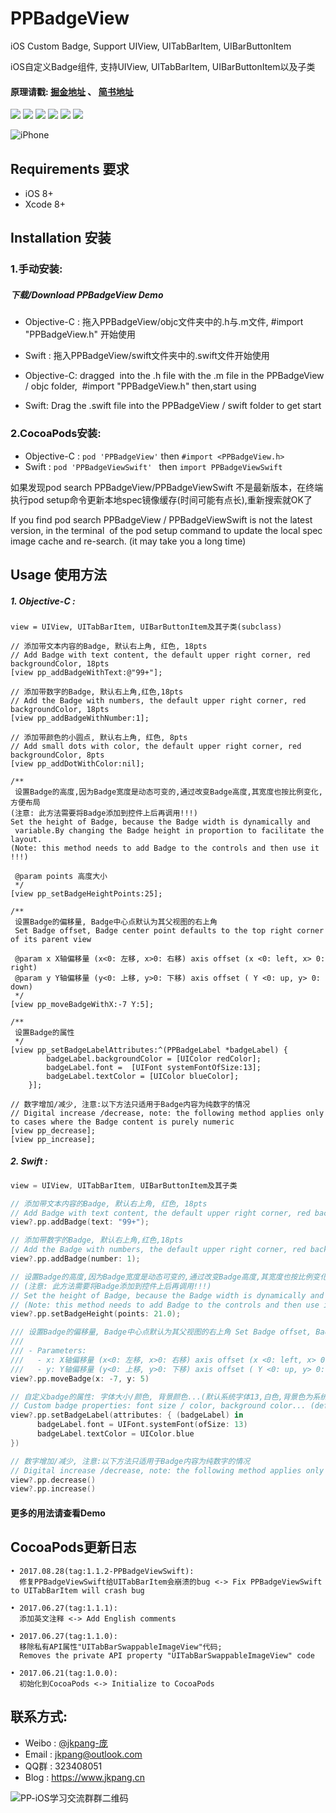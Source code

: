 # PPBadgeView

iOS Custom Badge, Support UIView, UITabBarItem, UIBarButtonItem

iOS自定义Badge组件, 支持UIView, UITabBarItem, UIBarButtonItem以及子类

#### 原理请戳: [掘金地址](https://juejin.im/post/594a69808d6d8109de2c5a06) 、 [简书地址](http://www.jianshu.com/p/89fa23d53400)

![](https://img.shields.io/badge/platform-iOS-red.svg)   ![](https://img.shields.io/badge/language-Objective--C%2FSwift%203.0-orange.svg) ![](https://img.shields.io/cocoapods/v/PPBadgeView.svg?style=flat) ![](https://img.shields.io/cocoapods/dt/PPBadgeView.svg) ![](https://img.shields.io/badge/license-MIT%20License-brightgreen.svg)  [![](https://img.shields.io/badge/weibo-jkpang--%E5%BA%9E-red.svg)](http://weibo.com/5743737098/profile?rightmod=1&wvr=6&mod=personinfo&is_all=1) 


![iPhone](https://github.com/jkpang/PPBadgeView/blob/master/Picture/PPBadgeView.gif)

## Requirements 要求
* iOS 8+
* Xcode 8+

## Installation 安装
### 1.手动安装:
##### 下载/Download PPBadgeView Demo
* Objective-C : 拖入PPBadgeView/objc文件夹中的.h与.m文件, #import "PPBadgeView.h" 开始使用
* Swift : 拖入PPBadgeView/swift文件夹中的.swift文件开始使用

* Objective-C: dragged  into the .h file with the .m file in the PPBadgeView / objc folder,  #import "PPBadgeView.h" then,start using
* Swift: Drag the .swift file into the PPBadgeView / swift folder to get start

### 2.CocoaPods安装:
 * Objective-C :  `pod 'PPBadgeView'` then `#import <PPBadgeView.h>`
 * Swift :        `pod 'PPBadgeViewSwift' ` then `import PPBadgeViewSwift`

如果发现pod search PPBadgeView/PPBadgeViewSwift 不是最新版本，在终端执行pod setup命令更新本地spec镜像缓存(时间可能有点长),重新搜索就OK了

If you find pod search PPBadgeView / PPBadgeViewSwift is not the latest version, in the terminal  of the pod setup command to update the local spec image cache and re-search. (it may take you a long time)

## Usage 使用方法
##### 1. Objective-C :
```objc
view = UIView, UITabBarItem, UIBarButtonItem及其子类(subclass)

// 添加带文本内容的Badge, 默认右上角, 红色, 18pts
// Add Badge with text content, the default upper right corner, red backgroundColor, 18pts
[view pp_addBadgeWithText:@"99+"];

// 添加带数字的Badge, 默认右上角,红色,18pts
// Add the Badge with numbers, the default upper right corner, red backgroundColor, 18pts
[view pp_addBadgeWithNumber:1];

// 添加带颜色的小圆点, 默认右上角, 红色, 8pts
// Add small dots with color, the default upper right corner, red backgroundColor, 8pts
[view pp_addDotWithColor:nil];

/**
 设置Badge的高度,因为Badge宽度是动态可变的,通过改变Badge高度,其宽度也按比例变化,方便布局
(注意: 此方法需要将Badge添加到控件上后再调用!!!)
Set the height of Badge, because the Badge width is dynamically and  variable.By changing the Badge height in proportion to facilitate the layout.
(Note: this method needs to add Badge to the controls and then use it !!!)

 @param points 高度大小
 */
[view pp_setBadgeHeightPoints:25];

/**
 设置Badge的偏移量, Badge中心点默认为其父视图的右上角
 Set Badge offset, Badge center point defaults to the top right corner of its parent view
 
 @param x X轴偏移量 (x<0: 左移, x>0: 右移) axis offset (x <0: left, x> 0: right)
 @param y Y轴偏移量 (y<0: 上移, y>0: 下移) axis offset ( Y <0: up, y> 0: down)
 */
[view pp_moveBadgeWithX:-7 Y:5];

/**
 设置Badge的属性
 */
[view pp_setBadgeLabelAttributes:^(PPBadgeLabel *badgeLabel) {
        badgeLabel.backgroundColor = [UIColor redColor];
        badgeLabel.font =  [UIFont systemFontOfSize:13];
        badgeLabel.textColor = [UIColor blueColor];
    }];

// 数字增加/减少, 注意:以下方法只适用于Badge内容为纯数字的情况
// Digital increase /decrease, note: the following method applies only to cases where the Badge content is purely numeric
[view pp_decrease];
[view pp_increase];
```

##### 2. Swift :
```swift
view = UIView, UITabBarItem, UIBarButtonItem及其子类

// 添加带文本内容的Badge, 默认右上角, 红色, 18pts
// Add Badge with text content, the default upper right corner, red backgroundColor, 18pts
view?.pp.addBadge(text: "99+");

// 添加带数字的Badge, 默认右上角,红色,18pts
// Add the Badge with numbers, the default upper right corner, red backgroundColor, 18pts
view?.pp.addBadge(number: 1);

// 设置Badge的高度,因为Badge宽度是动态可变的,通过改变Badge高度,其宽度也按比例变化,方便布局
// (注意: 此方法需要将Badge添加到控件上后再调用!!!)
// Set the height of Badge, because the Badge width is dynamically and  variable.By changing the Badge height in proportion to facilitate the layout.
// (Note: this method needs to add Badge to the controls and then use it !!!)
view?.pp.setBadgeHeight(points: 21.0);

/// 设置Badge的偏移量, Badge中心点默认为其父视图的右上角 Set Badge offset, Badge center point defaults to the top right corner of its parent view
///
/// - Parameters:
///   - x: X轴偏移量 (x<0: 左移, x>0: 右移) axis offset (x <0: left, x> 0: right)
///   - y: Y轴偏移量 (y<0: 上移, y>0: 下移) axis offset ( Y <0: up, y> 0: down)
view?.pp.moveBadge(x: -7, y: 5)

// 自定义badge的属性: 字体大小/颜色, 背景颜色...(默认系统字体13,白色,背景色为系统badge红色)
// Custom badge properties: font size / color, background color... (default system font 13, white, background color is system Badge Red)
view?.pp.setBadgeLabel(attributes: { (badgeLabel) in
      badgeLabel.font = UIFont.systemFont(ofSize: 13)
      badgeLabel.textColor = UIColor.blue
})

// 数字增加/减少, 注意:以下方法只适用于Badge内容为纯数字的情况
// Digital increase /decrease, note: the following method applies only to cases where the Badge content is purely numeric
view?.pp.decrease()
view?.pp.increase()
```

#### 更多的用法请查看Demo 

## CocoaPods更新日志

```
• 2017.08.28(tag:1.1.2-PPBadgeViewSwift):
  修复PPBadgeViewSwift给UITabBarItem会崩溃的bug <-> Fix PPBadgeViewSwift to UITabBarItem will crash bug
  
• 2017.06.27(tag:1.1.1):
  添加英文注释 <-> Add English comments

• 2017.06.27(tag:1.1.0):
  移除私有API属性"UITabBarSwappableImageView"代码;
  Removes the private API property "UITabBarSwappableImageView" code
  
• 2017.06.21(tag:1.0.0):
  初始化到CocoaPods <-> Initialize to CocoaPods
```

## 联系方式:
* Weibo : [@jkpang-庞](http://weibo.com/5743737098/profile?rightmod=1&wvr=6&mod=personinfo&is_all=1)
* Email : jkpang@outlook.com
* QQ群 : 323408051
* Blog : https://www.jkpang.cn

![PP-iOS学习交流群群二维码](https://github.com/jkpang/PPCounter/blob/master/PP-iOS%E5%AD%A6%E4%B9%A0%E4%BA%A4%E6%B5%81%E7%BE%A4%E7%BE%A4%E4%BA%8C%E7%BB%B4%E7%A0%81.png)



